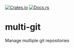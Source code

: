 [![Crates.io][ci]][cl] [![Docs.rs][di]][dl]

[ci]: https://img.shields.io/crates/v/multi-git.svg
[cl]: https://crates.io/crates/multi-git/

[di]: https://docs.rs/multi-git/badge.svg
[dl]: https://docs.rs/multi-git/

# multi-git

Manage multiple git repositories